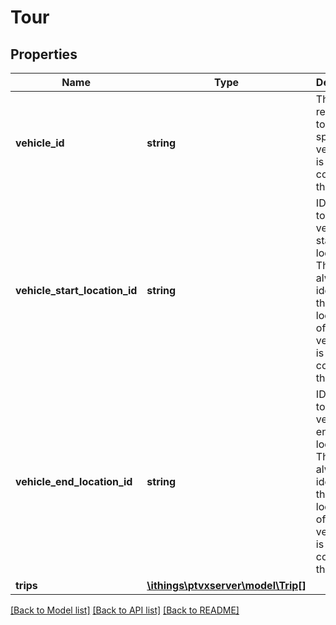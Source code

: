 # Tour

## Properties
Name | Type | Description | Notes
------------ | ------------- | ------------- | -------------
**vehicle_id** | **string** | The reference to the specific vehicle that is used to conduct this tour. | 
**vehicle_start_location_id** | **string** | ID of this tour&#x27;s vehicle&#x27;s start location. This is always identical to the start location ID of the vehicle that is used to conduct this tour. | [optional] 
**vehicle_end_location_id** | **string** | ID of this tour&#x27;s vehicle&#x27;s end location. This is always identical to the end location ID of the vehicle that is used to conduct this tour. | [optional] 
**trips** | [**\ithings\ptvxserver\model\Trip[]**](Trip.md) |  | [optional] 

[[Back to Model list]](../../README.md#documentation-for-models) [[Back to API list]](../../README.md#documentation-for-api-endpoints) [[Back to README]](../../README.md)

